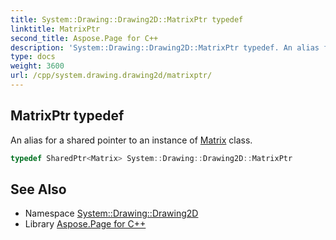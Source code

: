 ```yaml
---
title: System::Drawing::Drawing2D::MatrixPtr typedef
linktitle: MatrixPtr
second_title: Aspose.Page for C++
description: 'System::Drawing::Drawing2D::MatrixPtr typedef. An alias for a shared pointer to an instance of Matrix class in C++.'
type: docs
weight: 3600
url: /cpp/system.drawing.drawing2d/matrixptr/
---
```

## MatrixPtr typedef


An alias for a shared pointer to an instance of [Matrix](../matrix/) class.

```cpp
typedef SharedPtr<Matrix> System::Drawing::Drawing2D::MatrixPtr
```

## See Also

* Namespace [System::Drawing::Drawing2D](../)
* Library [Aspose.Page for C++](../../)
